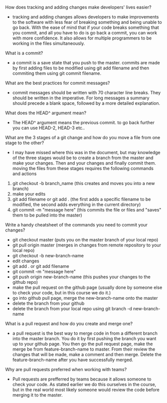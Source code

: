 How does tracking and adding changes make developers' lives easier?
 - tracking and adding changes allows developers to make improvements to the software with less fear of breaking something and being unable to go back. With the ease of mind that if your code breaks something that you commit, and all you have to do is go back a commit, you can work with more confidence. It also allows for multiple programmers to be working in the files simultaneously.

What is a commit?
 - a commit is a save state that you push to the master. commits are made by first adding files to be modified using git add filename and then commiting them using git commit filename.

What are the best practices for commit messages?
 - commit messages should be written with 70 character line breaks. They should be written in the imperative. For long messages a summary should precede a blank space, followed by a more detailed explanation.

What does the HEAD^ argument mean?
 - The HEAD^ argument means the previous commit. to go back further you can use HEAD-2, HEAD-3 etc..

What are the 3 stages of a git change and how do you move a file from one stage to the other?
 - I may have missed where this was in the document, but may knowledge of the three stages would be to create a branch from the master and make your changes. Then and your changes and finally commit them. moving the files from these stages requires the following commands and actions
  1. git checkout -b branch_name (this creates and moves you into a new branch)
  2. make your edits
  3. git add filename or git add . (the first adds a specific filename to be modified, the second adds everything in the current directory)
  4. git commit -m "message here" (this commits the file or files and "saves" them to be pulled into the master)

Write a handy cheatsheet of the commands you need to commit your changes?
 - git checkout master (puts you on the master branch of your local repo)
 - git pull origin master (merges in changes from remote repository to your local repo)
 - git checkout -b new-branch-name
 - edit changes
 - git add . or git add filename
 - git commit -m "message here"
 - git push origin new-branch-name (this pushes your changes to the github repo)
 - make the pull request on the github page (usually done by someone else to check your code, but in this course we do it.)
 - go into github pull page, merge the new-branch-name onto the master
 - delete the branch from your github
 - delete the branch from your local repo using git branch -d new-branch-name

What is a pull request and how do you create and merge one?
 - a pull request is the best way to merge code in from a different branch into the master branch. You do it by first pushing the branch you want up to your github page. You then go the pull request page, make the merge be from feature-branch-name to master. From their review the changes that will be made, make a comment and then merge. Delete the feature-branch-name after you have successfully merged.

Why are pull requests preferred when working with teams?
 - Pull requests are prefferred by teams because it allows someone to check your code. As stated earlier we do this ourselves in the course, but in the real world most likely someone would review the code before merging it to the master.